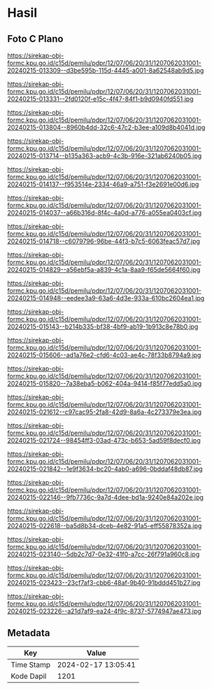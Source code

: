 # Hasil

## Foto C Plano

https://sirekap-obj-formc.kpu.go.id/c15d/pemilu/pdpr/12/07/06/20/31/1207062031001-20240215-013309--d3be595b-115d-4445-a001-8a62548ab9d5.jpg

https://sirekap-obj-formc.kpu.go.id/c15d/pemilu/pdpr/12/07/06/20/31/1207062031001-20240215-013331--2fd0120f-e15c-4f47-84f1-b9d0940fd551.jpg

https://sirekap-obj-formc.kpu.go.id/c15d/pemilu/pdpr/12/07/06/20/31/1207062031001-20240215-013804--8960b4dd-32c6-47c2-b3ee-a109d8b4041d.jpg

https://sirekap-obj-formc.kpu.go.id/c15d/pemilu/pdpr/12/07/06/20/31/1207062031001-20240215-013714--b135a363-acb9-4c3b-916e-321ab6240b05.jpg

https://sirekap-obj-formc.kpu.go.id/c15d/pemilu/pdpr/12/07/06/20/31/1207062031001-20240215-014137--f953514e-2334-46a9-a751-f3e2691e00d6.jpg

https://sirekap-obj-formc.kpu.go.id/c15d/pemilu/pdpr/12/07/06/20/31/1207062031001-20240215-014037--a66b316d-8f4c-4a0d-a776-a055ea0403cf.jpg

https://sirekap-obj-formc.kpu.go.id/c15d/pemilu/pdpr/12/07/06/20/31/1207062031001-20240215-014718--c6079796-96be-44f3-b7c5-6063feac57d7.jpg

https://sirekap-obj-formc.kpu.go.id/c15d/pemilu/pdpr/12/07/06/20/31/1207062031001-20240215-014829--a56ebf5a-a839-4c1a-8aa9-f65de5664f60.jpg

https://sirekap-obj-formc.kpu.go.id/c15d/pemilu/pdpr/12/07/06/20/31/1207062031001-20240215-014948--eedee3a9-63a6-4d3e-933a-610bc2604ea1.jpg

https://sirekap-obj-formc.kpu.go.id/c15d/pemilu/pdpr/12/07/06/20/31/1207062031001-20240215-015143--b214b335-bf38-4bf9-ab19-1b913c8e78b0.jpg

https://sirekap-obj-formc.kpu.go.id/c15d/pemilu/pdpr/12/07/06/20/31/1207062031001-20240215-015606--ad1a76e2-cfd6-4c03-ae4c-78f33b8794a9.jpg

https://sirekap-obj-formc.kpu.go.id/c15d/pemilu/pdpr/12/07/06/20/31/1207062031001-20240215-015820--7a38eba5-b062-404a-9414-f85f77edd5a0.jpg

https://sirekap-obj-formc.kpu.go.id/c15d/pemilu/pdpr/12/07/06/20/31/1207062031001-20240215-021612--c97cac95-2fa8-42d9-8a6a-4c273379e3ea.jpg

https://sirekap-obj-formc.kpu.go.id/c15d/pemilu/pdpr/12/07/06/20/31/1207062031001-20240215-021724--98454ff3-03ad-473c-b653-5ad59f8decf0.jpg

https://sirekap-obj-formc.kpu.go.id/c15d/pemilu/pdpr/12/07/06/20/31/1207062031001-20240215-021842--1e9f3634-bc20-4ab0-a696-0bddaf48db87.jpg

https://sirekap-obj-formc.kpu.go.id/c15d/pemilu/pdpr/12/07/06/20/31/1207062031001-20240215-022146--9fb7736c-9a7d-4dee-bd1a-9240e84a202e.jpg

https://sirekap-obj-formc.kpu.go.id/c15d/pemilu/pdpr/12/07/06/20/31/1207062031001-20240215-022618--ba5d8b34-dceb-4e82-91a5-eff55878352a.jpg

https://sirekap-obj-formc.kpu.go.id/c15d/pemilu/pdpr/12/07/06/20/31/1207062031001-20240215-023140--5db2c7d7-0e32-41f0-a7cc-26f791a960c8.jpg

https://sirekap-obj-formc.kpu.go.id/c15d/pemilu/pdpr/12/07/06/20/31/1207062031001-20240215-023423--23cf7af3-cbb6-48af-9b40-91bddd451b27.jpg

https://sirekap-obj-formc.kpu.go.id/c15d/pemilu/pdpr/12/07/06/20/31/1207062031001-20240215-023226--a21d7af9-ea24-4f9c-8737-5774947ae473.jpg


## Metadata

| Key        | Value               |
| ---------- | ------------------- |
| Time Stamp | 2024-02-17 13:05:41 |
| Kode Dapil | 1201                |



